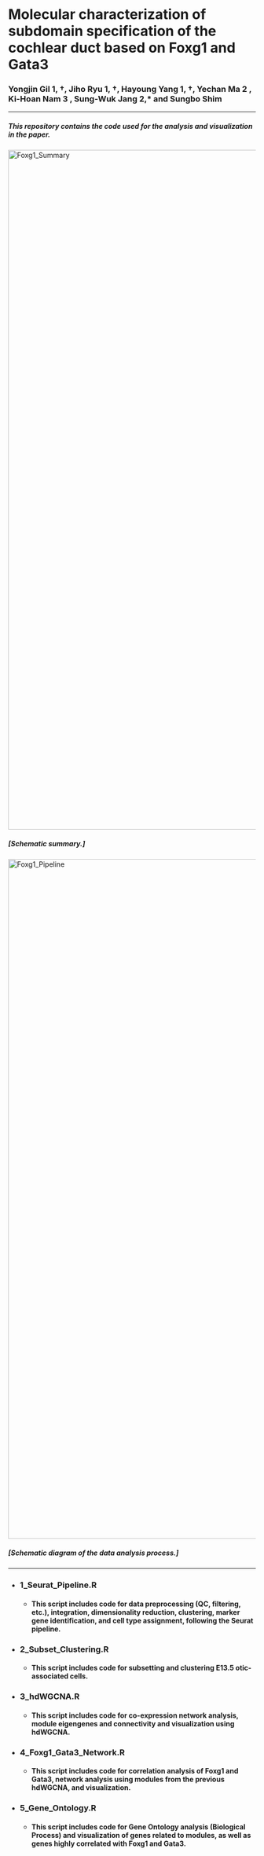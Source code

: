 # Molecular characterization of subdomain specification of the cochlear duct based on Foxg1 and Gata3
### Yongjin Gil 1, †, Jiho Ryu 1, †, Hayoung Yang 1, †, Yechan Ma 2 , Ki-Hoan Nam 3 , Sung-Wuk Jang 2,* and Sungbo Shim 
---
##### This repository contains the code used for the analysis and visualization in the paper.

<img width="1384" alt="Foxg1_Summary" src="https://github.com/user-attachments/assets/b2c508f7-633d-4b84-b48e-824f4d49535b">

##### [Schematic summary.]

<img width="1384" alt="Foxg1_Pipeline" src="https://github.com/user-attachments/assets/74d3671c-2db8-420e-bd54-ae6e9629ef6c">

##### [Schematic diagram of the data analysis process.]
---

+ ### 1_Seurat_Pipeline.R
  + #### This script includes code for data preprocessing (QC, filtering, etc.), integration, dimensionality reduction, clustering, marker gene identification, and cell type assignment, following the Seurat pipeline.

+ ### 2_Subset_Clustering.R
  + #### This script includes code for subsetting and clustering E13.5 otic-associated cells.

+ ### 3_hdWGCNA.R
  + #### This script includes code for co-expression network analysis, module eigengenes and connectivity and visualization using hdWGCNA.
 
+ ### 4_Foxg1_Gata3_Network.R
  + #### This script includes code for correlation analysis of Foxg1 and Gata3, network analysis using modules from the previous hdWGCNA, and visualization.

+ ### 5_Gene_Ontology.R
  + #### This script includes code for Gene Ontology analysis (Biological Process) and visualization of genes related to modules, as well as genes highly correlated with Foxg1 and Gata3.
